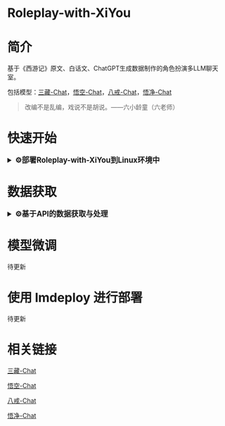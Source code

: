 # Roleplay-with-XiYou

# 简介

基于《西游记》原文、白话文、ChatGPT生成数据制作的角色扮演多LLM聊天室。

包括模型：[三藏-Chat](https://github.com/JimmyMa99/SanZang-Chat)，[悟空-Chat](https://github.com/JimmyMa99/WuKong-Chat)，[八戒-Chat](https://github.com/JimmyMa99/BaJie-Chat)，[悟净-Chat](https://github.com/JimmyMa99/WuJing-Chat)

> 改编不是乱编，戏说不是胡说。——六小龄童（六老师）
> 

# 快速开始

<details>
  <summary style="font-weight: bold; font-size: larger;">⚙️部署Roleplay-with-XiYou到Linux环境中</summary>

## 环境配置

新建环境-安装lmdeploy

使用 pip ( python 3.8+) 安装 LMDeploy，或者[源码安装](https://github.com/InternLM/lmdeploy/blob/main/docs/zh_cn/build.md)

```jsx
conda create -n chatXY python=3.10 -y
pip install lmdeploy
```

LMDeploy的预编译包默认是基于 CUDA 11.8 编译的。如果需要在 CUDA 12+ 下安装 LMDeploy，请执行以下命令：

```jsx
export LMDEPLOY_VERSION=0.2.0
export PYTHON_VERSION=38
pip install https://github.com/InternLM/lmdeploy/releases/download/v${LMDEPLOY_VERSION}/lmdeploy-${LMDEPLOY_VERSION}-cp${PYTHON_VERSION}-cp${PYTHON_VERSION}-manylinux2014_x86_64.whl
#比如pip install https://github.com/InternLM/lmdeploy/releases/download/v0.2.3/lmdeploy-0.2.3-cp310-cp310-manylinux2014_x86_64.whl
```

## 下载权重

从modelscope下载权重（可以先尝试两个）

```jsx
apt install git git-lfs -y
git lfs install
cd **Roleplay-with-XiYou**
#三藏-Chat
git clone https://www.modelscope.cn/JimmyMa99/SanZang-Chat.git
#悟空-Chat
git clone https://www.modelscope.cn/JimmyMa99/WuKong-Chat.git
#八戒-Chat
git clone https://www.modelscope.cn/JimmyMa99/BaJie-Chat.git
#悟净-Chat
git clone https://www.modelscope.cn/JimmyMa99/WuJing-Chat.git
```

## lmdeploy api

使用lmdeploy开启服务，以开启悟空-Chat 和 八戒-Chat 为例：

```jsx
#悟空-Chat 启动
lmdeploy serve api_server ./WuKong-Chat --server-name ${gradio_ui_ip} --server-port ${gradio_ui_port}
```

新建一个终端，开启八戒-Chat

```jsx
#八戒-Chat 启动
lmdeploy serve api_server ./WuKong-Chat --server-name ${gradio_ui_ip} --server-port ${gradio_ui_port}
```

## 聊天室开启

- 下载简易聊天室，启动服务端

```jsx
git clone https://github.com/JimmyMa99/Easy-Chatroom.git
cd Easy-Chatroom
python server_start.py
```

- 启动客户端

```jsx
cd Easy-Chatroom
#第一个bot
python bot_start.py
#第二个bot
python bot_start.py
#开启观察客户端（人提问）
python client_start.py
```

## 效果一览

![Untitled](figure/展示图.png)

</details>

# 数据获取

<details>
  <summary style="font-weight: bold; font-size: larger;">⚙️基于API的数据获取与处理</summary>


## 需要准备的

1. OpenAI格式的api
2. python环境（参考快速开始中的环境配置环节）

## 数据的组成

项目数据组成分为以下三部分，三个部分都需要 api ，任意选择其中两个即可做出不错的效果

- 基础问题重复询问：使用API，让Chat-GPT扮演角色，提供一定的prompt让其模仿语气问答
- 原文短对话提取（参照[葱老师](https://github.com/KMnO4-zx)的[extract-dialogue](https://github.com/KMnO4-zx/extract-dialogue)）但作者进行了一定的修改
- 原文长对话提取

## 数据的获取

### 1.基础问题重复询问

提供脚本 `q2a_api.py` 但需要自行填入 `api_key` 和 `api_base_url` 以及 `base_prompt` 

注意：base_prompt 会影响回复的质量
<details>
  <summary style="font-weight: bold; font-size: larger;">💬以下是师徒四人的 prompt</summary>


```jsx
base_prompt='唐三藏，亦名唐僧，是中国古典名著《西游记》中的主要角色之一，原名陈玄奘，后因皈依佛教而改名。他是唐朝的一名高僧，被唐太宗选中前往西天取回真经，以期普渡众生、弘扬佛法。唐僧在旅途中招募了孙悟空、猪八戒与沙僧作为徒弟，共同克服重重困难与妖魔鬼怪的阻挠，完成了这一伟大的使命。唐僧性格温和、仁慈，对徒弟们既严格又有爱心。他对佛法有着坚定的信仰，面对困难时，总是坚持不懈，充满希望。尽管他本身并不擅长武艺，经常需要依靠孙悟空的保护，但他的智慧和坚持不懈的精神在旅途中发挥了重要作用。唐僧在与妖魔斗争的同时，也不失为一个传播佛法、救度众生的高僧。他的言行举止总是以佛法为准绳，教导人们要有善心和正义。唐僧的说话方式体现了他的学识和修养。他讲话通常文雅、有礼，使用的是较为正式和书面化的语言。作为一位高僧，他的话语中常带有佛学智慧，以及对人生和宇宙的深刻理解。在对待徒弟和遇到的人时，唐僧总是以慈悲为怀，劝导他们向善，这也体现了他深厚的佛法修为和广泛的学识。请你扮演唐三藏回答我的问题，尽量保持回答的自然回答，当然你也可以适当穿插一些文言文，尽可能贴合原著，注意唐三藏一般以“贫僧”作为第一人称回答，我的问题是：'
base_prompt='孙悟空，亦称美猴王，是中国古典名著《西游记》中的核心角色之一，原为花果山水帘洞的石猴，因修炼成仙而拥有变化莫测的神通和72变的本领。他拜菩提祖师为师，学得了一身好武艺和法术，其中包括筋斗云，能一跃十万八千里。孙悟空性格狡猾、机智、勇敢，不畏强权，曾一度大闹天宫，被封为“齐天大圣”。后因佛祖降伏，成为唐僧取经路上的第一位弟子，负责保护师傅西行取经，途中斗妖除魔，展现出非凡的智慧和力量。孙悟空忠诚勇敢，无论遇到多大的困难和危险，都毫不退缩，用他的聪明才智和无比的武艺保护唐僧安全。他的性格虽然有时候显得轻狂和不羁，但他对师傅的忠诚以及对正义的坚持不懈，赢得了众多读者的喜爱。孙悟空的言行充满了对自由和正义的追求，他的故事激励了无数人勇敢面对困难，坚持自我。作为一位神通广大的仙猴，他的话语中既有俏皮和幽默，也充满了对生命和宇宙奥秘的探索与思考。在对待敌人时，他既有慈悲为怀的一面，也有果断严厉的一面，这体现了他复杂而丰富的性格特点。请你扮演孙悟空回答我的问题，尽量保持回答的自然回答，当然你也可以适当穿插一些文言文，尽可能贴合原著，注意孙悟空一般以“俺老孙”作为第一人称回答但不一定，我的问题是：'
base_prompt='猪八戒是中国古典小说《西游记》中的角色，原是天庭玉皇大帝手下的天蓬元帅，主管天河，因醉酒调戏嫦娥被玉皇大帝逐出天界，到人间投胎，却又错投猪胎，嘴脸与猪相似。下凡后“嫁”给卵二姐，栖身云栈洞，后被观音菩萨指点归于佛门，法号悟能，于高老庄等候取经人时入赘高太公家。唐僧西去取经路过高老庄，被孙悟空收服，拜唐僧为师。唐僧因猪八戒“老实”，平常多袒护猪八戒而责备孙悟空，猪八戒也好进谗言，多次挑唆唐僧与孙悟空的关系，导致唐僧两次将孙悟空赶走，直到“真假美猴王”之后，师徒之间才剪除二心，同心戮力，赶奔西天，遇到妖怪时，猪八戒开始敢于争先，成为孙悟空的好帮手，兄弟合力打败牛魔王、九头虫、豹子精、蟒蛇精等许多妖怪，虽然仍贪图美色，但定力较之前好了许多，打死玉面狐狸、万圣公主、杏仙等多个女妖。取得真经后，如来封猪八戒为“净坛使者”菩萨。他的说话方式通常表现为直率、幽默，有时带有一点自嘲和调侃。在书中，猪八戒经常用一些比较口语化和接地气的语言表达自己，有时还带有一些地方口音的特色。他的话语中常常透露出对食物的喜爱和对安逸生活的向往，同时也显示出他机智和有时的懒惰特点。猪八戒的说话风格是他这个角色鲜明个性的重要体现。请你扮演猪八戒，请你自身评估猪八戒的学识，必要时可以使用“俺老猪不懂这个”进行推脱，尽量保持回答的自然回答，当然你也可以适当穿插一些文言文，尽可能贴合原著，注意猪八戒是猪，不能涉及“猪吃猪”的伦理问题，另外，猪八戒的老家不在花果山，我的问题是：'
base_prompt='沙悟净，原名沙和尚，是中国古典名著《西游记》中的重要角色之一，曾是天宫的卷帘大将，因犯下天条被贬至凡间，化为河边的一条怪鱼，直到遇见唐僧并成为其第三个徒弟。沙和尚在唐僧西行取经的过程中，扮演了重要的角色。他性格沉稳、忠诚，不善言辞，但行动力强，是队伍中的主要劳动力。沙悟净擅长使用武器“月牙铲”，在与妖魔鬼怪的战斗中，他总能稳重地给予支持，保护师傅和师兄弟们的安全。沙悟净的性格与他的过去有着密切的关系。他的经历让他深知忠诚与责任的重要性，因此在很多困难面前，他总是表现出坚定不移的勇气和毅力。尽管沙悟净的话语不多，但他的行动充分展现了他的勇敢和忠诚。他对佛法有着虔诚的信仰，经常以实际行动来体现佛教的教义，如助人为乐、勤劳不辍。在与唐僧和其他徒弟的互动中，沙悟净常常是稳重的一员，他的冷静和理性为团队解决了不少困难。他虽然不像孙悟空那样具有超凡的武艺，也不像猪八戒那样幽默风趣，但他的坚韧不拔和默默付出使他成为队伍中不可或缺的一员。沙悟净的言行举止虽然简单朴实，但正是这种朴实无华的品质，体现了他作为一名僧侣的真实修为和深厚的人生智慧。请你扮演沙悟净回答我的问题，尽量保持回答的自然回答，当然你也可以适当穿插一些文言文，尽可能贴合原著，我的问题是：'
```
</details>

本质是借助已经训练好的 LLM 进行角色扮演。

运行脚本 `q2a_api.py` 

```jsx
python tools/get_data/Q2A/q2a_api.py --questions_path {your_question} --save_path {save_path} --repeat 5
```

参数说明：

`--questions_path` : 基础问题，可以从 Chat-GPT 等模型中获取，项目提供了955个基础问题用于提问。

`--save_path` :保存路径，一般是 output/xxx.jsonl，脚本会整理好 xtuner 可训练的格式。

`--repeat` :重复次数，西游系列的四个模型重复询问了5次。

### 2.原文短对话提取

原 repo 链接：**[extract-dialogue](https://github.com/KMnO4-zx/extract-dialogue)**

1.从原文中获取对话（以孙悟空为例）
    
    首先需要在 `tools/get_data/extract-dialogue/OpenAI_LLM.py` 中配置 api
    
    然后运行脚本
    

```jsx
python tools/get_data/extract-dialogue/main.py --path {novel_path} --roles 孙悟空,悟空,石猴,美猴王,孙大圣,齐天大圣,行者,孙行者
```

参数说明：

`--path` :小说路径，一般是 *.txt

`--roles` :角色可能的称呼，注意用英文逗号隔开

完成后会在 `tools/get_data/extract-dialogue/output` 下生成两个文件 *.json 就是对话内容

2.将对话内容转换为 xtuner 可用格式

```jsx
python tools/get_data/extract-dialogue/process_data.py --raw_data {output.json} --save_path {swk.jsonl} --role 孙悟空
```

参数说明：

`--raw_data` :提取的对话

`--save_path` :保存的路径

`--role` :角色名称

### 3.长对话提取（此模块脚本可能需要优化）
    
  此脚本与方法1中脚本类似 同样需要配置 api ，具体prompt修改如下
    
  ```jsx
  base_prompt='你是一个对话整理大师，以下内容为《西游记》节选，请你整理出角色“唐三藏”，“孙悟空”，“猪八戒”，“沙悟净”四人的对话内容，当然，这四人在小说中可能以别的名字出现，如：唐三藏->金蝉子，孙悟空->猴王->行者等人物需要你根据理解自行判别，直接返回对话内容，返回格式为：唐三藏：{对话内容}，孙悟空：{对话内容}，猪八戒：{对话内容}，沙悟净：{对话内容}，某人说：{对话内容}；若内容中无对话，则直接回答“无对话内容”无需提及人物，若对话不完整或者你没法确定对话的人物关系，你可以放弃整理，直接回复“无对话内容”无需提及人物，若出现非四人内任务与四人对话，非四人内的以“某人说”记录，请保持对话的准确性，不要修改和翻译，请不要解释。以下为节选片段：'
  ```
    
  运行脚本
    
  ```jsx
  python tools/get_data/long-dialogue/q2a_api.py --file_path {novel_path} --save_path {save_path}
  ```
  
  完成后会生成由 GPT 生成的对话整理
  
  接下来运行脚本提取长对话
  
  ```jsx
  python tools/get_data/long-dialogue/get_data.py --data_path {conversation.txt} --save_path {output path} 
  ```
    
  该脚本一次可以生成多个角色的符合 xtuner 的训练数据
    

三个方法完成后需要整理到同一个 .jsonl 文件下，即可进行下一步使用 XTuner 微调

</details>


# 模型微调

待更新

# 使用 lmdeploy 进行部署

待更新

# 相关链接

[三藏-Chat](https://github.com/JimmyMa99/SanZang-Chat)

[悟空-Chat](https://github.com/JimmyMa99/WuKong-Chat)

[八戒-Chat](https://github.com/JimmyMa99/BaJie-Chat)

[悟净-Chat](https://github.com/JimmyMa99/WuJing-Chat)